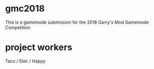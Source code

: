 # gmc2018
This is a gamemode submission for the 2018 Garry's Mod Gamemode Competition
# project workers
Taco / Elec / Happy